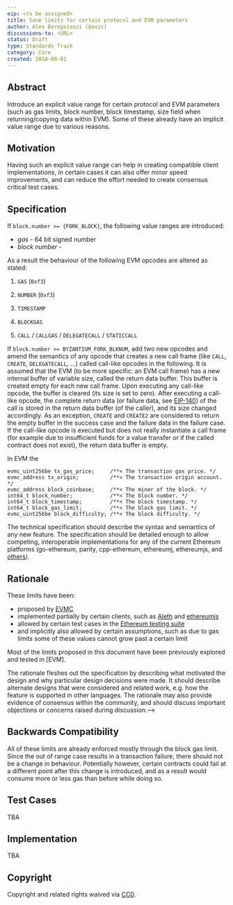 ```yaml
---
eip: <to be assigned>
title: Sane limits for certain protocol and EVM parameters
author: Alex Beregszaszi (@axic)
discussions-to: <URL>
status: Draft
type: Standards Track
category: Core
created: 2018-08-01
---
```


## Abstract

Introduce an explicit value range for certain protocol and EVM parameters (such as gas limits, block number, block timestamp, size field when returning/copying data within EVM).
Some of these already have an implicit value range due to various reasons.

## Motivation

Having such an explicit value range can help in creating compatible client implementations, in certain cases it can also offer minor speed improvements,
and can reduce the effort needed to create consensus critical test cases.

## Specification

If `block.number >= {FORK_BLOCK}`, the following value ranges are introduced:

- *gas* - 64 bit signed number
- *block number* - 

As a result the behaviour of the following EVM opcodes are altered as stated:

1) `GAS` (`0xf3`)

2) `NUMBER` (`0xf3`)

3) `TIMESTAMP`

4) `BLOCKGAS`

5) `CALL` / `CALLGAS` / `DELEGATECALL` / `STATICCALL`

If `block.number >= BYZANTIUM_FORK_BLKNUM`, add two new opcodes and amend the semantics of any opcode that creates a new call frame (like `CALL`, `CREATE`, `DELEGATECALL`, ...) called call-like opcodes in the following. It is assumed that the EVM (to be more specific: an EVM call frame) has a new internal buffer of variable size, called the return data buffer. This buffer is created empty for each new call frame. Upon executing any call-like opcode, the buffer is cleared (its size is set to zero). After executing a call-like opcode, the complete return data (or failure data, see [EIP-140](./eip-140.md)) of the call is stored in the return data buffer (of the caller), and its size changed accordingly. As an exception, `CREATE` and `CREATE2` are considered to return the empty buffer in the success case and the failure data in the failure case. If the call-like opcode is executed but does not really instantiate a call frame (for example due to insufficient funds for a value transfer or if the called contract does not exist), the return data buffer is empty.


In EVM the

    evmc_uint256be tx_gas_price;     /**< The transaction gas price. */
    evmc_address tx_origin;          /**< The transaction origin account. */
    evmc_address block_coinbase;     /**< The miner of the block. */
    int64_t block_number;            /**< The block number. */
    int64_t block_timestamp;         /**< The block timestamp. */
    int64_t block_gas_limit;         /**< The block gas limit. */
    evmc_uint256be block_difficulty; /**< The block difficulty. */

<!--The technical specification should describe the syntax and semantics of any new feature. The specification should be detailed enough to allow competing, interoperable implementations for any of the current Ethereum platforms (go-ethereum, parity, cpp-ethereum, ethereumj, ethereumjs, and [others](https://github.com/ethereum/wiki/wiki/Clients)).-->
The technical specification should describe the syntax and semantics of any new feature. The specification should be detailed enough to allow competing, interoperable implementations for any of the current Ethereum platforms (go-ethereum, parity, cpp-ethereum, ethereumj, ethereumjs, and [others](https://github.com/ethereum/wiki/wiki/Clients)).

## Rationale

These limits have been:
- proposed by [EVMC]
- implemented partially by certain clients, such as [Aleth] and [ethereumjs]
- allowed by certain test cases in the [Ethereum testing suite]
- and implicitly also allowed by certain assumptions, such as due to gas limits some of these values cannot grow past a certain limit

Most of the limits proposed in this document have been previously explored and tested in [EVM].

<!--The rationale fleshes out the specification by describing what motivated the design and why particular design decisions were made. It should describe alternate designs that were considered and related work, e.g. how the feature is supported in other languages. The rationale may also provide evidence of consensus within the community, and should discuss important objections or concerns raised during discussion.-->
The rationale fleshes out the specification by describing what motivated the design and why particular design decisions were made. It should describe alternate designs that were considered and related work, e.g. how the feature is supported in other languages. The rationale may also provide evidence of consensus within the community, and should discuss important objections or concerns raised during discussion.-->

## Backwards Compatibility

All of these limits are already enforced mostly through the block gas limit. Since the out of range case results in a transaction failure, there should not be a change in behaviour.
Potentially however, certain contracts could fail at a different point after this change is introduced, and as a result would consume more or less gas than before while doing so.

## Test Cases

TBA

## Implementation

TBA

## Copyright
Copyright and related rights waived via [CC0](https://creativecommons.org/publicdomain/zero/1.0/).

[EVMC]: https://github.com/ethereum/evmc
[Aleth]: https://github.com/ethereum/aleth
[ethereumjs]: https://github.com/ethereumjs
[Ethereum testing suite]: https://github.com/ethereum/tests
